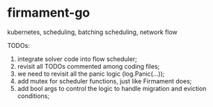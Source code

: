 # firmament-go
kubernetes, scheduling, batching scheduling, network flow

TODOs:
1. integrate solver code into flow scheduler;
2. revisit all TODOs commented among coding files;
3. we need to revisit all the panic logic (log.Panic(...));
4. add mutex for scheduler functions, just like Firmament does;
5. add bool args to control the logic to handle migration and eviction conditions;
